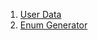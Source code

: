 ﻿1. [User Data](https://github.com/HDHeros/UniPacks/tree/main/Docs/UserData/README.md)
2. [Enum Generator](https://github.com/HDHeros/UniPacks/tree/main/Docs/EnumGen/README.md)
